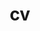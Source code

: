 ---
layout: default
permalink: /cv/
title: cv
nav: true
nav_order: 4
redirect_to: assets/pdf/Cv.pdf
---